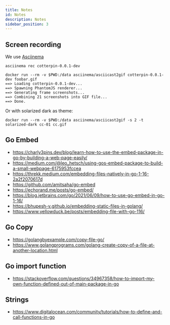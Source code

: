 ```yaml
---
title: Notes
id: Notes
description: Notes
sidebar_position: 3
---
```


## Screen recording

We use [Asciinema](https://asciinema.org/)

```shell
asciinema rec cotterpin-0.0.1-dev
```

```shell
docker run --rm -v $PWD:/data asciinema/asciicast2gif cotterpin-0.0.1-dev foobar.gif
==> Loading cotterpin-0.0.1-dev...
==> Spawning PhantomJS renderer...
==> Generating frame screenshots...
==> Combining 21 screenshots into GIF file...
==> Done.
```

Or with solarized dark as theme:

```shell
docker run --rm -v $PWD:/data asciinema/asciicast2gif -s 2 -t solarized-dark cc-01 cc.gif
```

## Go Embed

- https://charly3pins.dev/blog/learn-how-to-use-the-embed-package-in-go-by-building-a-web-page-easily/
- https://medium.com/@leo_hetsch/using-gos-embed-package-to-build-a-small-webpage-6175953fccea
- https://threkk.medium.com/embedding-files-natively-in-go-1-16-2a2f2070617d
- https://github.com/amitsaha/go-embed
- https://echorand.me/posts/go-embed/
- https://blog.jetbrains.com/go/2021/06/09/how-to-use-go-embed-in-go-1-16/
- https://bhupesh-v.github.io/embedding-static-files-in-golang/
- https://www.yellowduck.be/posts/embedding-file-with-go-116/

## Go Copy

- https://golangbyexample.com/copy-file-go/
- https://www.golangprograms.com/golang-create-copy-of-a-file-at-another-location.html

## Go import function

- https://stackoverflow.com/questions/34967358/how-to-import-my-own-function-defined-out-of-main-package-in-go

## Strings

- https://www.digitalocean.com/community/tutorials/how-to-define-and-call-functions-in-go